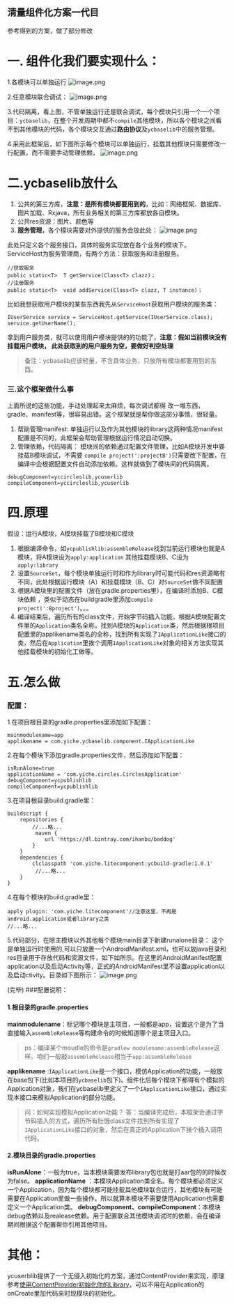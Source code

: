 ## 清量组件化方案一代目
参考得到的方案，做了部分修改
# 一. 组件化我们要实现什么：
1.各模块可以单独运行
![image.png](http://upload-images.jianshu.io/upload_images/2288693-13040f7d10867275.png?imageMogr2/auto-orient/strip%7CimageView2/2/w/1240)

2.任意模块联合调试：
![image.png](http://upload-images.jianshu.io/upload_images/2288693-9f5a49b77047a43b.png?imageMogr2/auto-orient/strip%7CimageView2/2/w/1240)

3.代码隔离，看上图，不管单独运行还是联合调试，每个模块只引用一个一个项目：`ycbaselib`，在整个开发周期中都不`compile`其他模块，所以各个模块之间看不到其他模块的代码，各个模块交互通过**路由协议**及`ycbaselib`中的服务管理。

4.采用此框架后，如下图所示每个模块可以单独运行，挂载其他模块只需要修改一行配置，而不需要手动管理依赖，
![image.png](http://upload-images.jianshu.io/upload_images/2288693-709a07e2ad1ff222.png?imageMogr2/auto-orient/strip%7CimageView2/2/w/1240)

# 二.ycbaselib放什么
1. 公共的第三方库，**注意：是所有模块都要用到的**，比如：网络框架、数据库、图片加载、Rxjava，所有业务相关的第三方库都放各自模块。
2. 公共res资源：图片、颜色等
3. **服务管理**，各个模块需要对外提供的服务会放此处：
![image.png](http://upload-images.jianshu.io/upload_images/2288693-a49a60bb331ff661.png?imageMogr2/auto-orient/strip%7CimageView2/2/w/1240)

此处只定义各个服务接口，具体的服务实现放在各个业务的模块下。
ServiceHost为服务管理商，有两个方法：获取服务和注册服务。
```
//获取服务
public static<T>  T getService(Class<T> clazz)；
//注册服务
public static<T>  void addService(Class<T> clazz, T instance)；  
```
比如我想获取用户模块的某些东西我先从`ServiceHost`获取用户模块的服务类：
```
IUserService service = ServiceHost.getService(IUserService.class);
service.getUserName();
```
拿到用户服务类，就可以使用用户模块提供的的功能了，**注意：假如当前模块没有挂载用户模块， 此处获取到的用户服务为空，要做好判空处理**

> 备注：ycbaselib应该轻量，不含具体业务，只放所有模块都要用到的东西。
### 三.这个框架做什么事
上面所说的这些功能，手动处理起来太麻烦，每次调试都得 改一堆东西，gradle、manifest等，很容易出错。这个框架就是帮你做这部分事情，很轻量。


1. 帮助管理manifest:
单独运行以及作为其他模块的library这两种情况manifest配置是不同的，此框架会帮助管理根据运行情况自动切换。
2. 管理依赖，代码隔离：
模块间的依赖通过配置文件管理，比如A模块开发中要挂载B模块调试，不需要  `compile project(':projectB')`只需要改下配置，在编译中会根据配置文件自动添加依赖。这样就做到了模块间的代码隔离。

```
debugComponent=yccircleslib,ycuserlib
compileComponent=yccircleslib,ycuserlib
```



# 四.原理
假设：运行A模块，A模块挂载了B模块和C模块
1. 根据编译命令，如`ycpublishlib:assembleRelease`找到当前运行模块也就是A模块，将A模块设为`apply:application` 其他挂载模块B、C设为`apply:library`
2. 设置`SourceSet`，每个模块单独运行时和作为library时可能代码和res资源略有不同，此处根据运行模块（A）和挂载模块（B、C）对`SourceSet`做不同配置
3. 根据A模块里的配置文件（放在gradle.properties里），在编译时添加B、C模块依赖 ，类似于动态在buildgradle里添加`compile project(':Bproject')`。。。
4. 编译结束后，遍历所有的class文件，开始字节码插入功能，根据A模块配置文件里的`Application`类名全称，找到A模块的`Application`类，然后根据根项目配置里的applikename类名的全称，找到所有实现了`IApplicationLike`接口的类，然后在`Application`里挨个调用`IApplicationLike`对象的相关方法实现其他挂载模块的初始化工做等。

# 五.怎么做
### 配置：
1.在项目根目录的gradle.properties里添加如下配置：

```
mainmodulename=app
applikename = com.yiche.ycbaselib.component.IApplicationLike
```
2.在每个模块下添加gradle.properties文件，然后添加如下配置：

```
isRunAlone=true
applicationName = 'com.yiche.circles.CirclesApplication'
debugComponent=ycpublishlib
compileComponent=ycpublishlib
```
3.在项目根目录build.gradle里：

```
buildscript {
    repositories {
        //...略...
         maven {
            url 'https://dl.bintray.com/ihanbo/baddog'
        }
    }
    dependencies {
        clclasspath 'com.yiche.litecomponent:ycbuild-gradle:1.0.1'
         //...略...
    }
}
```

4.在每个模块的build.gradle里：

```
apply plugin: 'com.yiche.litecomponent'//注意这里，不再是android.application或者library之类
//...略...
```
5.代码部分，在除主模块以外其他每个模块main目录下新建runalone目录：
这个是单独运行时使用的,可以只放置一个AndroidManifest.xml，也可以放java目录和res目录用于存放代码和资源文件，如下如所示。在这里的AndroidManifest配置application以及启动Activity等，正式的AndroidManifest里不设置application以及启动ctivity。目录如下图所示：
![image.png](http://upload-images.jianshu.io/upload_images/2288693-3b492de02edb5cfa.png?imageMogr2/auto-orient/strip%7CimageView2/2/w/1240)




(完毕)
###配置说明：
#### 1.根目录的gradle.properties
**mainmodulename**：标记哪个模块是主项目，一般都是app，设置这个是为了当直接输入`assembleRelease`等构建命令的时候知道哪个是主项目入口。
> ps：编译某个moudle的命令是`gradlew modulename:assembleRelease`这样。咱们一般敲`assembleRelease`相当于`app:assembleRelease`

**applikename** :`IApplicationLike`是一个接口，模仿Application的功能，一般放在base包下(比如本项目的`ycbaselib`包下)。组件化后每个模块下都得有个模拟的Application对象，我们在ycbaselib里定义了一个`IApplicationLike`接口，通过实现本接口来模拟Application的部分功能。

> 问：如何实现模拟Application功能？
> 答：当编译完成后，本框架会通过字节码插入的方式，遍历所有肚饿class文件找到所有实现了`IApplicationLike`接口的对象，然后在真正的Application下挨个插入调用代码。
#### 2.模块目录的gradle.properties
**isRunAlone**：一般为true，当本模块需要发布library包也就是打aar包的的时候改为false。
**applicationName** ：本模块Application类全名。每个模块都必须定义一个Application，因为每个模块都可能挂载其他模块联合运行，其他模块有可能需要在Application里做一些操作。所以就算本模块不需要使用Application也需要定义一个Application类。
**debugComponent、compileComponent**：本模块debug依赖以及realease依赖。用于配置联合其他模块调试时的依赖，会在编译期间根据这个配置帮你引用其他项目。


# 其他：
ycuserblib提供了一个无侵入初始化的方案，通过ContentProvider来实现，原理参考[使用ContentProvider初始化你的Library](https://www.jianshu.com/p/5c0570263dfd)，可以不用在Application的onCreate里加代码来时现模块的初始化。



